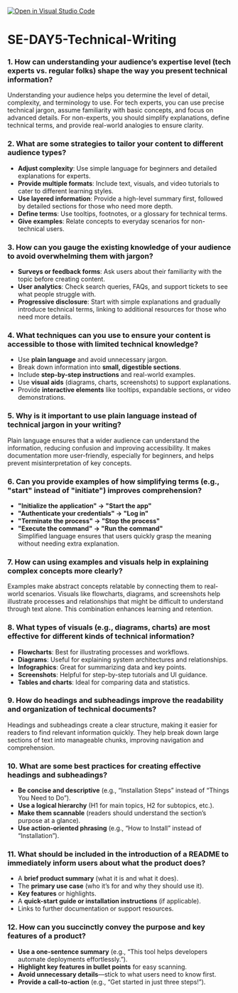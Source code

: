 
[![Open in Visual Studio Code](https://classroom.github.com/assets/open-in-vscode-2e0aaae1b6195c2367325f4f02e2d04e9abb55f0b24a779b69b11b9e10269abc.svg)](https://classroom.github.com/online_ide?assignment_repo_id=18463191&assignment_repo_type=AssignmentRepo)
# SE-DAY5-Technical-Writing
### 1. How can understanding your audience’s expertise level (tech experts vs. regular folks) shape the way you present technical information?  
Understanding your audience helps you determine the level of detail, complexity, and terminology to use. For tech experts, you can use precise technical jargon, assume familiarity with basic concepts, and focus on advanced details. For non-experts, you should simplify explanations, define technical terms, and provide real-world analogies to ensure clarity.

### 2. What are some strategies to tailor your content to different audience types?  
- **Adjust complexity**: Use simple language for beginners and detailed explanations for experts.  
- **Provide multiple formats**: Include text, visuals, and video tutorials to cater to different learning styles.  
- **Use layered information**: Provide a high-level summary first, followed by detailed sections for those who need more depth.  
- **Define terms**: Use tooltips, footnotes, or a glossary for technical terms.  
- **Give examples**: Relate concepts to everyday scenarios for non-technical users.  

### 3. How can you gauge the existing knowledge of your audience to avoid overwhelming them with jargon?  
- **Surveys or feedback forms**: Ask users about their familiarity with the topic before creating content.  
- **User analytics**: Check search queries, FAQs, and support tickets to see what people struggle with.  
- **Progressive disclosure**: Start with simple explanations and gradually introduce technical terms, linking to additional resources for those who need more details.  

### 4. What techniques can you use to ensure your content is accessible to those with limited technical knowledge?  
- Use **plain language** and avoid unnecessary jargon.  
- Break down information into **small, digestible sections**.  
- Include **step-by-step instructions** and real-world examples.  
- Use **visual aids** (diagrams, charts, screenshots) to support explanations.  
- Provide **interactive elements** like tooltips, expandable sections, or video demonstrations.  

### 5. Why is it important to use plain language instead of technical jargon in your writing?  
Plain language ensures that a wider audience can understand the information, reducing confusion and improving accessibility. It makes documentation more user-friendly, especially for beginners, and helps prevent misinterpretation of key concepts.  

### 6. Can you provide examples of how simplifying terms (e.g., "start" instead of "initiate") improves comprehension?  
- **"Initialize the application" → "Start the app"**  
- **"Authenticate your credentials" → "Log in"**  
- **"Terminate the process" → "Stop the process"**  
- **"Execute the command" → "Run the command"**  
Simplified language ensures that users quickly grasp the meaning without needing extra explanation.  

### 7. How can using examples and visuals help in explaining complex concepts more clearly?  
Examples make abstract concepts relatable by connecting them to real-world scenarios. Visuals like flowcharts, diagrams, and screenshots help illustrate processes and relationships that might be difficult to understand through text alone. This combination enhances learning and retention.  

### 8. What types of visuals (e.g., diagrams, charts) are most effective for different kinds of technical information?  
- **Flowcharts**: Best for illustrating processes and workflows.  
- **Diagrams**: Useful for explaining system architectures and relationships.  
- **Infographics**: Great for summarizing data and key points.  
- **Screenshots**: Helpful for step-by-step tutorials and UI guidance.  
- **Tables and charts**: Ideal for comparing data and statistics.  

### 9. How do headings and subheadings improve the readability and organization of technical documents?  
Headings and subheadings create a clear structure, making it easier for readers to find relevant information quickly. They help break down large sections of text into manageable chunks, improving navigation and comprehension.  

### 10. What are some best practices for creating effective headings and subheadings?  
- **Be concise and descriptive** (e.g., “Installation Steps” instead of “Things You Need to Do”).  
- **Use a logical hierarchy** (H1 for main topics, H2 for subtopics, etc.).  
- **Make them scannable** (readers should understand the section’s purpose at a glance).  
- **Use action-oriented phrasing** (e.g., “How to Install” instead of “Installation”).  

### 11. What should be included in the introduction of a README to immediately inform users about what the product does?  
- A **brief product summary** (what it is and what it does).  
- The **primary use case** (who it’s for and why they should use it).  
- **Key features** or highlights.  
- A **quick-start guide or installation instructions** (if applicable).  
- Links to further documentation or support resources.  

### 12. How can you succinctly convey the purpose and key features of a product?  
- **Use a one-sentence summary** (e.g., “This tool helps developers automate deployments effortlessly.”).  
- **Highlight key features in bullet points** for easy scanning.  
- **Avoid unnecessary details**—stick to what users need to know first.  
- **Provide a call-to-action** (e.g., “Get started in just three steps!”).  
